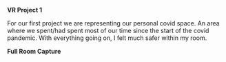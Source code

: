 **VR Project 1**

For our first project we are representing our personal covid space. An area where we spent/had spent most of our time since the start of the covid pandemic. With everything going on, I felt much safer within my room.

**Full Room Capture**
